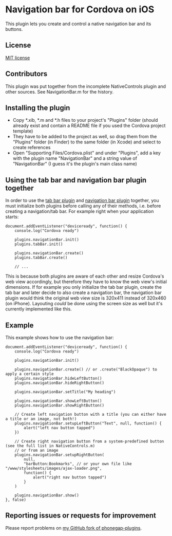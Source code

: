 Navigation bar for Cordova on iOS
=================================

This plugin lets you create and control a native navigation bar and its buttons.

License
-------

[MIT license](http://www.opensource.org/licenses/mit-license.html)

Contributors
------------

This plugin was put together from the incomplete NativeControls plugin and other sources. See NavigationBar.m for the history.

Installing the plugin
---------------------

- Copy *.xib, *.m and *.h files to your project's "Plugins" folder (should already exist and contain a README file if you used the Cordova project template)
- They have to be added to the project as well, so drag them from the "Plugins" folder (in Finder) to the same folder (in Xcode) and select to create references
- Open "Supporting Files/Cordova.plist" and under "Plugins", add a key with the plugin name "NavigationBar" and a string value of "NavigationBar" (I guess it's the plugin's main class name)

Using the tab bar and navigation bar plugin together
----------------------------------------------------

In order to use the [tab bar plugin](https://github.com/AndiDog/phonegap-plugins/tree/master/iOS/TabBar) and [navigation bar plugin](https://github.com/AndiDog/phonegap-plugins/tree/master/iOS/NavigationBar) together, you must initialize both plugins before calling any of their methods, i.e. before creating a navigation/tab bar. For example right when your application starts:

    document.addEventListener("deviceready", function() {
        console.log("Cordova ready")

        plugins.navigationBar.init()
        plugins.tabBar.init()

        plugins.navigationBar.create()
        plugins.tabBar.create()

        // ...

This is because both plugins are aware of each other and resize Cordova's web view accordingly, but therefore they have to know the web view's initial dimensions. If for example you only initialize the tab bar plugin, create the tab bar and later decide to also create a navigation bar, the navigation bar plugin would think the original web view size is 320x411 instead of 320x460 (on iPhone). Layouting *could* be done using the screen size as well but it's currently implemented like this.

Example
-------

This example shows how to use the navigation bar:

    document.addEventListener("deviceready", function() {
        console.log("Cordova ready")

        plugins.navigationBar.init()

        plugins.navigationBar.create() // or .create("BlackOpaque") to apply a certain style
        plugins.navigationBar.hideLeftButton()
        plugins.navigationBar.hideRightButton()

        plugins.navigationBar.setTitle("My heading")

        plugins.navigationBar.showLeftButton()
        plugins.navigationBar.showRightButton()

        // Create left navigation button with a title (you can either have a title or an image, not both!)
        plugins.navigationBar.setupLeftButton("Text", null, function() {
            alert("left nav button tapped")
        })

        // Create right navigation button from a system-predefined button (see the full list in NativeControls.m)
        // or from an image
        plugins.navigationBar.setupRightButton(
            null,
            "barButton:Bookmarks", // or your own file like "/www/stylesheets/images/ajax-loader.png",
            function() {
                alert("right nav button tapped")
            }
        )

        plugins.navigationBar.show()
    }, false)

Reporting issues or requests for improvement
--------------------------------------------

Please report problems on [my GitHub fork of phonegap-plugins](https://github.com/AndiDog/phonegap-plugins).